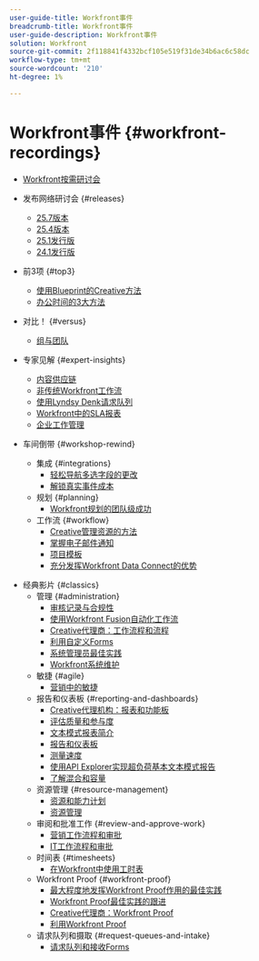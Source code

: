 ```yaml
---
user-guide-title: Workfront事件
breadcrumb-title: Workfront事件
user-guide-description: Workfront事件
solution: Workfront
source-git-commit: 2f118841f4332bcf105e519f31de34b6ac6c58dc
workflow-type: tm+mt
source-wordcount: '210'
ht-degree: 1%

---
```



# Workfront事件 {#workfront-recordings}

+ [Workfront按需研讨会](overview.md)

+ 发布网络研讨会 {#releases}
   + [25.7版本](releases/25-7-release-webinar.md)
   + [25.4版本](releases/25-4-release-webinar.md)
   + [25.1发行版](releases/25-1-release-webinar.md)
   + [24.1发行版](releases/24-1-release-webinar.md)
+ 前3项 {#top3}
   + [使用Blueprint的Creative方法](top3/blueprints.md)
   + [办公时间的3大方法](top3/office-hours.md)
+ 对比！ {#versus}
   + [组与团队](versus/groups-vs-teams.md)
+ 专家见解 {#expert-insights}
   + [内容供应链](expert-insights/content-supply-chain.md)
   + [非传统Workfront工作流](expert-insights/non-traditional-workfront-workflows.md)
   + [使用Lyndsy Denk请求队列](expert-insights/request-queues.md)
   + [Workfront中的SLA报表](expert-insights/sla-reporting.md)
   + [企业工作管理](expert-insights/enterprise-work-management.md)
+ 车间倒带 {#workshop-rewind}
   + 集成 {#integrations}
      + [轻松导航多选字段的更改](workshop-rewind/integrations/mulit-select-fields.md)
      + [解锁真实事件成本](workshop-rewind/integrations/event-costs.md)
   + 规划 {#planning}
      + [Workfront规划的团队级成功](workshop-rewind/planning/team-success-workfront-planning.md)
   + 工作流 {#workflow}
      + [Creative管理资源的方法](classics/creative-ways-of-managing-resources.md)
      + [掌握电子邮件通知](workshop-rewind/workflow/email-notifications.md)
      + [项目模板](workshop-rewind/workflow/project-templates.md)
      + [充分发挥Workfront Data Connect的优势](workshop-rewind/workflow/data-connect.md)

<!--  + Planning {#planning}
  + Integrations {#integrations}
-->

+ 经典影片 {#classics}
   + 管理 {#administration}
      + [审核记录与合规性](user-groups/audit-trails-and-compliance.md)
      + [使用Workfront Fusion自动化工作流](user-groups/automating-workflows-with-workfront-fusion.md)
      + [Creative代理商：工作流程和流程](user-groups/creative-agencies-workflows-and-process.md)
      + [利用自定义Forms](user-groups/leveraging-custom-forms.md)
      + [系统管理员最佳实践](user-groups/system-admin-best-practices.md)
      + [Workfront系统维护](user-groups/workfront-system-maintenance.md)
   + 敏捷 {#agile}
      + [营销中的敏捷](user-groups/agile-in-marketing.md)
   + 报告和仪表板 {#reporting-and-dashboards}
      + [Creative代理机构：报表和功能板](user-groups/creative-agencies-reporting-and-dashboards.md)
      + [评估质量和参与度](classics/gauging-quality-and-engagement.md)
      + [文本模式报表简介](classics/introduction-to-text-mode-reporting.md)
      + [报告和仪表板](user-groups/reporting-and-dashboards.md)
      + [测量速度](classics/measuring-velocity.md)
      + [使用API Explorer实现超负荷基本文本模式报告](classics/supercharge-basic-text-mode-reporting-using-the-api-explorer.md)
      + [了解混合和容量](classics/understanding-mix-and-capacity.md)
   + 资源管理 {#resource-management}
      + [资源和能力计划](user-groups/resource-and-capacity-planning.md)
      + [资源管理](user-groups/resource-management.md)
   + 审阅和批准工作 {#review-and-approve-work}
      + [营销工作流程和审批](user-groups/marketing-workflows-and-approvals.md)
      + [IT工作流程和审批](user-groups/it-workflows-and-approvals.md)
   + 时间表 {#timesheets}
      + [在Workfront中使用工时表](user-groups/utilizing-timesheets-in-workfront.md)
   + Workfront Proof {#workfront-proof}
      + [最大程度地发挥Workfront Proof作用的最佳实践](classics/best-practices-to-maximize-workfront-proof.md)
      + [Workfront Proof最佳实践的跟进](classics/follow-up-to-workfront-proof-best-practices.md)
      + [Creative代理商：Workfront Proof](user-groups/creative-agencies-workfront-proof.md)
      + [利用Workfront Proof](user-groups/leveraging-workfront-proof.md)
   + 请求队列和摄取 {#request-queues-and-intake}
      + [请求队列和接收Forms](user-groups/request-queues-and-intake-forms.md)



